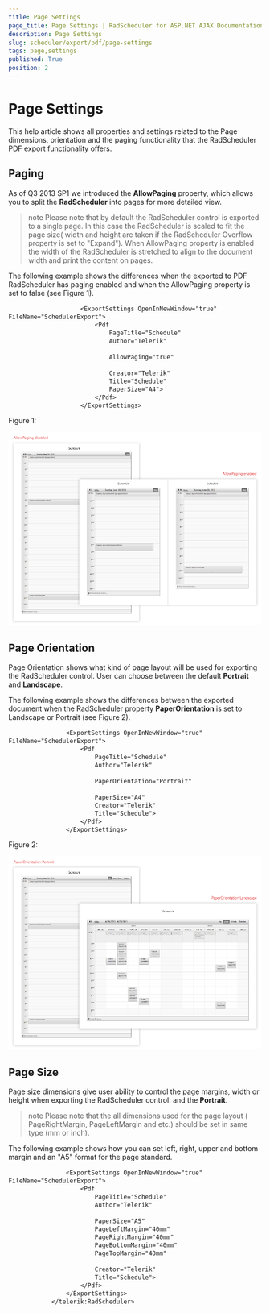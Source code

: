 ```yaml
---
title: Page Settings
page_title: Page Settings | RadScheduler for ASP.NET AJAX Documentation
description: Page Settings
slug: scheduler/export/pdf/page-settings
tags: page,settings
published: True
position: 2
---
```


# Page Settings



This help article shows all properties and settings related to the Page dimensions, orientation and the paging functionality that the RadScheduler PDF export functionality offers.

## Paging

As of Q3 2013 SP1 we introduced the **AllowPaging** property, which allows you to split the **RadScheduler** into pages for more detailed view.

>note Please note that by default the RadScheduler control is exported to a single page. In this case the RadScheduler is scaled to fit the page size( width and height are taken if the RadScheduler Overflow property is set to "Expand"). When AllowPaging property is enabled the width of the RadScheduler is stretched to align to the document width and print the content on pages.
>


The following example shows the differences when the exported to PDF RadScheduler has paging enabled and when the AllowPaging property is set to false (see Figure 1).

````ASPNET
	                <ExportSettings OpenInNewWindow="true" FileName="SchedulerExport">
	                    <Pdf 
	                        PageTitle="Schedule" 
	                        Author="Telerik"
	
	                        AllowPaging="true"
	
	                        Creator="Telerik" 
	                        Title="Schedule"
	                        PaperSize="A4">
	                    </Pdf>                    
	                </ExportSettings>
````



Figure 1:

![scheduler-pdfexport-difference-between-paging](images/scheduler-pdfexport-difference-between-paging.png)

## Page Orientation

Page Orientation shows what kind of page layout will be used for exporting the RadScheduler control. User can choose between the default **Portrait** and **Landscape**.

The following example shows the differences between the exported document when the RadScheduler property **PaperOrientation** is set to Landscape or Portrait (see Figure 2).

````ASPNET
	            <ExportSettings OpenInNewWindow="true" FileName="SchedulerExport">
	                <Pdf 
	                    PageTitle="Schedule" 
	                    Author="Telerik"
	
	                    PaperOrientation="Portrait"
	
	                    PaperSize="A4"                    
	                    Creator="Telerik" 
	                    Title="Schedule">
	                </Pdf>                    
	            </ExportSettings>
````



Figure 2:

![scheduler-pdfexport-difference-between-orientation](images/scheduler-pdfexport-difference-between-orientation.png)

## Page Size

Page size dimensions give user ability to control the page margins, width or height when exporting the RadScheduler control. and the **Portrait**.

>note Please note that the all dimensions used for the page layout ( PageRightMargin, PageLeftMargin and etc.) should be set in same type (mm or inch).
>


The following example shows how you can set left, right, upper and bottom margin and an "A5" format for the page standard.

````ASPNET
	            <ExportSettings OpenInNewWindow="true" FileName="SchedulerExport">
	                <Pdf 
	                    PageTitle="Schedule" 
	                    Author="Telerik"
	
	                    PaperSize="A5"
	                    PageLeftMargin="40mm"
	                    PageRightMargin="40mm"
	                    PageBottomMargin="40mm"
	                    PageTopMargin="40mm"
	
	                    Creator="Telerik" 
	                    Title="Schedule">
	                </Pdf>                    
	            </ExportSettings>
	        </telerik:RadScheduler>
````


